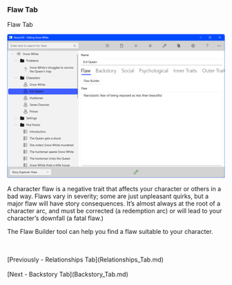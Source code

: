 ### Flaw Tab ###
Flaw Tab <br/>

![](Character-Flaw-Tab.png)

A character flaw is a negative trait that affects your character or others in a bad way. Flaws vary in severity; some are just unpleasant quirks, but a major flaw will have story consequences. It’s almost always at the root of a character arc, and must be corrected (a redemption arc) or will lead to your character’s downfall  (a fatal flaw.) <br/>

The Flaw Builder tool can help you find a flaw suitable to your character. <br/>


 <br/>
 <br/>
[Previously - Relationships Tab](Relationships_Tab.md) <br/>
 <br/>
[Next - Backstory Tab](Backstory_Tab.md) <br/>
 <br/>
